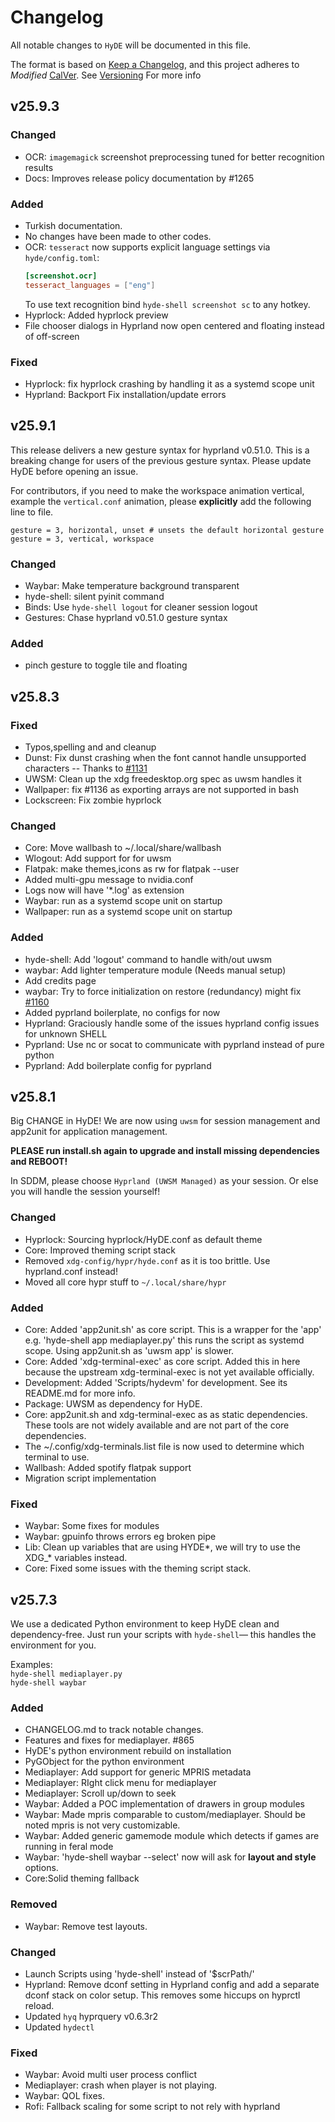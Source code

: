 # Changelog

All notable changes to `HyDE` will be documented in this file.

The format is based on [Keep a Changelog](https://keepachangelog.com/en/1.1.0/), and this project adheres to _Modified_ [CalVer](https://calver.org/). See [Versioning](https://github.com/HyDE-Project/HyDE/blob/master/RELEASE_POLICY.md#versioning-yymq) For more info

## v25.9.3

### Changed

- OCR: `imagemagick` screenshot preprocessing tuned for better recognition results
- Docs: Improves release policy documentation by #1265

### Added

- Turkish documentation.
- No changes have been made to other codes.
- OCR: `tesseract` now supports explicit language settings via `hyde/config.toml`:
    ```toml
    [screenshot.ocr]
    tesseract_languages = ["eng"]
    ```
    To use text recognition bind `hyde-shell screenshot sc` to any hotkey.
- Hyprlock: Added hyprlock preview
- File chooser dialogs in Hyprland now open centered and floating instead of off-screen

### Fixed

- Hyprlock: fix hyprlock crashing by handling it as a systemd scope unit
- Hyprland: Backport Fix installation/update errors 

## v25.9.1

This release delivers a new gesture syntax for hyprland v0.51.0. This is a breaking change for users of the previous gesture syntax. Please update HyDE before opening an issue.

For contributors, if you need to make the workspace animation vertical, example the `vertical.conf` animation, please **explicitly** add the following line to file.


```
gesture = 3, horizontal, unset # unsets the default horizontal gesture
gesture = 3, vertical, workspace
```

### Changed

- Waybar: Make temperature background transparent
- hyde-shell: silent pyinit command
- Binds: Use `hyde-shell logout` for cleaner session logout
- Gestures: Chase hyprland v0.51.0 gesture syntax

### Added
- pinch gesture to toggle tile and floating

## v25.8.3

### Fixed

- Typos,spelling and and cleanup
- Dunst: Fix dunst crashing when the font cannot handle unsupported characters -- Thanks to [#1131](https://github.com/HyDE-Project/HyDE/issues/1131)
- UWSM: Clean up the xdg freedesktop.org spec as uwsm handles it
- Wallpaper: fix #1136 as exporting arrays are not supported in bash
- Lockscreen: Fix zombie hyprlock

### Changed

- Core: Move wallbash to ~/.local/share/wallbash
- Wlogout: Add support for for uwsm
- Flatpak: make themes,icons as rw for flatpak --user
- Added multi-gpu message to nvidia.conf
- Logs now will have '\*.log' as extension
- Waybar: run as a systemd scope unit on startup
- Wallpaper: run as a systemd scope unit on startup

### Added

- hyde-shell: Add 'logout' command to handle with/out uwsm
- waybar: Add lighter temperature module (Needs manual setup)
- Add credits page
- waybar: Try to force initialization on restore (redundancy) might fix [#1160](https://github.com/HyDE-Project/HyDE/issues/1160)
- Added pyprland boilerplate, no configs for now
- Hyprland: Graciously handle some of the issues hyprland config issues for unknown SHELL
- Pyprland: Use nc or socat to communicate with pyprland instead of pure python
- Pyprland: Add boilerplate config for pyprland

## v25.8.1

Big CHANGE in HyDE! We are now using `uwsm` for session management and app2unit for application management.

**PLEASE run install.sh again to upgrade and install missing dependencies and REBOOT!**

In SDDM, please choose `Hyprland (UWSM Managed)` as your session. Or else you will handle the session yourself!

### Changed

- Hyprlock: Sourcing hyprlock/HyDE.conf as default theme
- Core: Improved theming script stack
- Removed `xdg-config/hypr/hyde.conf` as it is too brittle. Use hyprland.conf instead!
- Moved all core hypr stuff to `~/.local/share/hypr`

### Added

- Core: Added 'app2unit.sh' as core script. This is a wrapper for the 'app' e.g. 'hyde-shell app mediaplayer.py' this runs the script as systemd scope. Using app2unit.sh as 'uwsm app' is slower.
- Core: Added 'xdg-terminal-exec' as core script. Added this in here because the upstream xdg-terminal-exec is not yet available officially.
- Development: Added 'Scripts/hydevm' for development. See its README.md for more info.
- Package: UWSM as dependency for HyDE.
- Core: app2unit.sh and xdg-terminal-exec as as static dependencies. These tools are not widely available and are not part of the core dependencies.
- The ~/.config/xdg-terminals.list file is now used to determine which terminal to use.
- Wallbash: Added spotify flatpak support
- Migration script implementation

### Fixed

- Waybar: Some fixes for modules
- Waybar: gpuinfo throws errors eg broken pipe
- Lib: Clean up variables that are using HYDE*, we will try to use the XDG\_* variables instead.
- Core: Fixed some issues with the theming script stack.

## v25.7.3

We use a dedicated Python environment to keep HyDE clean and dependency-free. Just run your scripts with `hyde-shell`— this handles the environment for you.

Examples:  
 `hyde-shell mediaplayer.py`  
 `hyde-shell waybar`

### Added

- CHANGELOG.md to track notable changes.
- Features and fixes for mediaplayer. #865
- HyDE's python environment rebuild on installation
- PyGObject for the python environment
- Mediaplayer: Add support for generic MPRIS metadata
- Mediaplayer: RIght click menu for mediaplayer
- Mediaplayer: Scroll up/down to seek
- Waybar: Added a POC implementation of drawers in group modules
- Waybar: Made mpris comparable to custom/mediaplayer. Should be noted mpris is not very customizable.
- Waybar: Added generic gamemode module which detects if games are running in feral mode
- Waybar: 'hyde-shell waybar --select' now will ask for **layout and style** options.
- Core:Solid theming fallback

### Removed

- Waybar: Remove test layouts.

### Changed

- Launch Scripts using 'hyde-shell' instead of '$scrPath/'
- Hyprland: Remove dconf setting in Hyprland config and add a separate dconf stack on color setup. This removes some hiccups on hyprctl reload.
- Updated `hyq` hyprquery v0.6.3r2
- Updated `hydectl`

### Fixed

- Waybar: Avoid multi user process conflict
- Mediaplayer: crash when player is not playing.
- Waybar: QOL fixes.
- Rofi: Fallback scaling for some script to not rely with hyprland
